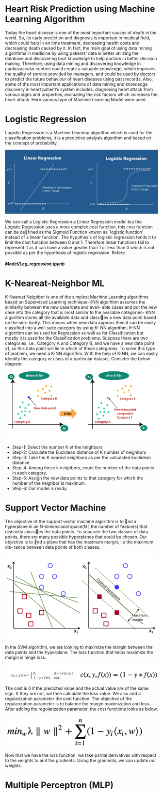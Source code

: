 # Heart Risk Prediction using Machine Learning Algorithm
Today the heart disease is one of the most important causes of death in the world. So, its early prediction and diagnosis 
is important in medical field, which could help in on time treatment, decreasing health costs and decreasing death caused by 
it. In fact, the main goal of using data mining algorithms in medicine by using patients’ data is better utilizing the database
and discovering tacit knowledge to help doctors in better decision making. Therefore, using data mining and discovering knowledge 
in cardiovascular centres could create a valuable knowledge, which improves the quality of service provided by managers, and could 
be used by doctors to predict the future behaviour of heart diseases using past records. Also, some of the most important applications 
of data mining and knowledge discovery in heart patient’s system includes: diagnosing heart attack from various signs and properties, 
evaluating the risk factors which increases the heart attack. Here various type of Machine Learning Model were used. 

# Logistic Regression
Logistic Regression is a Machine Learning algorithm which is used for the classification problems, it is a predictive analysis algorithm and based on the concept of probability.

![](Images/lr1.png)

We can call a Logistic Regression a Linear Regression model but the Logistic Regression uses a
more complex cost function, this cost function can be defined as the Sigmoid Function knwon as
`logistic function' instead of a linear function. The hypothesis of logistic regression tends it to limit the cost function between 0 and 1. Therefore linear functions fail to represent it as it can have a value greater than 1 or less than 0 which
is not possible as per the hypothesis of logistic regression.  Refere 
##### Model/Log_regression.ipynb

# K-Neareat-Neighbor ML
K-Nearest Neighbor is one of the simplest Machine Learning algorithms based on Supervised
Learning technique-KNN algorithm assumes the similarity between the new case/data and avail-
able cases and put the new case into the category that is most similar to the available categories-
KNN algorithm stores all the available data and classies a new data point based on the sim-
ilarity. This means when new data appears then it can be easily classified into a well suite
category by using K- NN algorithm. K-NN algorithm can be used for Regression as well as for
Classification but mostly it is used for the Classification problems.
Suppose there are two categories, i.e., Category A and Category B, and we have a new data
point x1, so this data point will lie in which of these categories. To solve this type of problem,
we need a K-NN algorithm. With the help of K-NN, we can easily identify the category or class
of a particular dataset. Consider the below diagram:
![](Images/knn.png)

* Step-1: Select the number K of the neighbors
* Step-2: Calculate the Euclidean distance of K number of neighbors
* Step-3: Take the K nearest neighbors as per the calculated Euclidean distance.
* Step-4: Among these k neighbors, count the number of the data points in each category.
* Step-5: Assign the new data points to that category for which the number of the neighbor is
maximum.
* Step-6: Our model is ready.

# Support Vector Machine 
The objective of the support vector machine algorithm is to nd a hyperplane in an N-dimensional
space(N | the number of features) that distinctly classies the data points.
To separate the two classes of data points, there are many possible hyperplanes that could be
chosen. Our objective is to nd a plane that has the maximum margin, i.e the maximum dis-
tance between data points of both classes.

![](Images/svm1.png)

In the SVM algorithm, we are looking to maximize the margin between the data points and the
hyperplane. The loss function that helps maximize the margin is hinge loss.

![](Images/svm2.png)

The cost is 0 if the predicted value and the actual value are of the same sign. If they are not,
we then calculate the loss value. We also add a regularization parameter the cost function. The
objective of the regularization parameter is to balance the margin maximization and loss. After
adding the regularization parameter, the cost functions looks as below.

![](Images/svm3.png)

Now that we have the loss function, we take partial derivatives with respect to the weights to
and the gradients. Using the gradients, we can update our weights.

# Multiple Perceptron (MLP)

 

